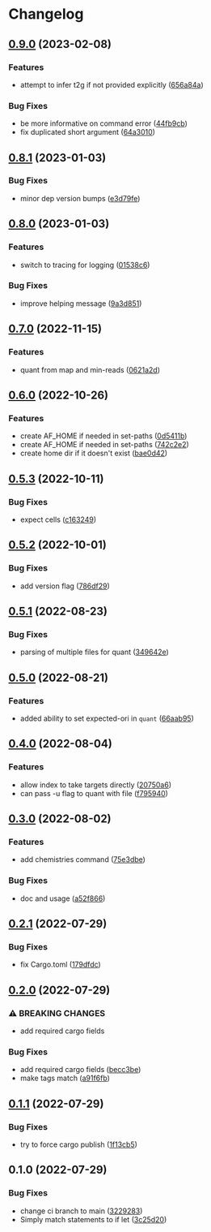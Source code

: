 # Changelog

## [0.9.0](https://github.com/COMBINE-lab/simpleaf/compare/v0.8.1...v0.9.0) (2023-02-08)


### Features

* attempt to infer t2g if not provided explicitly ([656a84a](https://github.com/COMBINE-lab/simpleaf/commit/656a84aab1731a1b40cfb2212c48a243e9bd4947))


### Bug Fixes

* be more informative on command error ([44fb9cb](https://github.com/COMBINE-lab/simpleaf/commit/44fb9cb5069254befe301af43f88495eaf26add5))
* fix duplicated short argument ([64a3010](https://github.com/COMBINE-lab/simpleaf/commit/64a3010f7f59c0c218000b3903551e8b99214e11))

## [0.8.1](https://github.com/COMBINE-lab/simpleaf/compare/v0.8.0...v0.8.1) (2023-01-03)


### Bug Fixes

* minor dep version bumps ([e3d79fe](https://github.com/COMBINE-lab/simpleaf/commit/e3d79feee4ac51e44c95c12afb6543548edaac14))

## [0.8.0](https://github.com/COMBINE-lab/simpleaf/compare/v0.7.0...v0.8.0) (2023-01-03)


### Features

* switch to tracing for logging ([01538c6](https://github.com/COMBINE-lab/simpleaf/commit/01538c623e637387290edd0abf59d7803dfee1c2))


### Bug Fixes

* improve helping message ([9a3d851](https://github.com/COMBINE-lab/simpleaf/commit/9a3d85125edeecd6cf24b51997e79089b3fdc9c8))

## [0.7.0](https://github.com/COMBINE-lab/simpleaf/compare/v0.6.0...v0.7.0) (2022-11-15)


### Features

* quant from map and min-reads ([0621a2d](https://github.com/COMBINE-lab/simpleaf/commit/0621a2d9e4ec00a39fe02a8e4e7ef0cf854a1661))

## [0.6.0](https://github.com/COMBINE-lab/simpleaf/compare/v0.5.3...v0.6.0) (2022-10-26)


### Features

* create AF_HOME if needed in set-paths ([0d5411b](https://github.com/COMBINE-lab/simpleaf/commit/0d5411be55c7b16bbec76acee3eef93a2640d8d2))
* create AF_HOME if needed in set-paths ([742c2e2](https://github.com/COMBINE-lab/simpleaf/commit/742c2e2ea2d9caad79178c25a64c83ac27fa664e))
* create home dir if it doesn't exist ([bae0d42](https://github.com/COMBINE-lab/simpleaf/commit/bae0d42ca358b66eb827f2174f9238bbcb8ad5f2))

## [0.5.3](https://github.com/COMBINE-lab/simpleaf/compare/v0.5.2...v0.5.3) (2022-10-11)


### Bug Fixes

* expect cells ([c163249](https://github.com/COMBINE-lab/simpleaf/commit/c163249fb6751aa4f445bd99e9a3c4df9a0da476))

## [0.5.2](https://github.com/COMBINE-lab/simpleaf/compare/v0.5.1...v0.5.2) (2022-10-01)


### Bug Fixes

* add version flag ([786df29](https://github.com/COMBINE-lab/simpleaf/commit/786df297d228af758a9291ef7c6166252ddfccc3))

## [0.5.1](https://github.com/COMBINE-lab/simpleaf/compare/v0.5.0...v0.5.1) (2022-08-23)


### Bug Fixes

* parsing of multiple files for quant ([349642e](https://github.com/COMBINE-lab/simpleaf/commit/349642e05f537ed18243a3599bc770c20ca6f325))

## [0.5.0](https://github.com/COMBINE-lab/simpleaf/compare/v0.4.0...v0.5.0) (2022-08-21)


### Features

* added ability to set expected-ori in `quant` ([66aab95](https://github.com/COMBINE-lab/simpleaf/commit/66aab95ed7a66b9a8cfe2349d007662eb944b978))

## [0.4.0](https://github.com/COMBINE-lab/simpleaf/compare/v0.3.0...v0.4.0) (2022-08-04)


### Features

* allow index to take targets directly ([20750a6](https://github.com/COMBINE-lab/simpleaf/commit/20750a6505e802382f2922b5832ee68c25000933))
* can pass -u flag to quant with file ([f795940](https://github.com/COMBINE-lab/simpleaf/commit/f7959408cfd65dfa7fee5fc0fd7621d206f2cbe8))

## [0.3.0](https://github.com/COMBINE-lab/simpleaf/compare/v0.2.1...v0.3.0) (2022-08-02)


### Features

* add chemistries command ([75e3dbe](https://github.com/COMBINE-lab/simpleaf/commit/75e3dbeb5e9caeab2d7f5fa2e3311cc1dfb744ae))


### Bug Fixes

* doc and usage ([a52f866](https://github.com/COMBINE-lab/simpleaf/commit/a52f866c337a21bd75f870c65fca2a5026f18ef5))

## [0.2.1](https://github.com/COMBINE-lab/simpleaf/compare/v0.2.0...v0.2.1) (2022-07-29)


### Bug Fixes

* fix Cargo.toml ([179dfdc](https://github.com/COMBINE-lab/simpleaf/commit/179dfdc945ff707fd538e35028817493dcecb9ba))

## [0.2.0](https://github.com/COMBINE-lab/simpleaf/compare/v0.1.1...v0.2.0) (2022-07-29)


### ⚠ BREAKING CHANGES

* add required cargo fields

### Bug Fixes

* add required cargo fields ([becc3be](https://github.com/COMBINE-lab/simpleaf/commit/becc3be55254b75053f7d31252883efe03644092))
* make tags match ([a91f6fb](https://github.com/COMBINE-lab/simpleaf/commit/a91f6fb3d9d994f80e04bbb86b08bb01a11b6c4f))

## [0.1.1](https://github.com/COMBINE-lab/simpleaf/compare/v0.1.0...v0.1.1) (2022-07-29)


### Bug Fixes

* try to force cargo publish ([1f13cb5](https://github.com/COMBINE-lab/simpleaf/commit/1f13cb51d197556b5ccd808becbe1cb4aff67596))

## 0.1.0 (2022-07-29)


### Bug Fixes

* change ci branch to main ([3229283](https://github.com/COMBINE-lab/simpleaf/commit/322928375defb6a6124d277ce9aeabda1d94dd2f))
* Simply match statements to if let ([3c25d20](https://github.com/COMBINE-lab/simpleaf/commit/3c25d201df4d5a7b5532f3309c3e3740aa8cb7c6))
